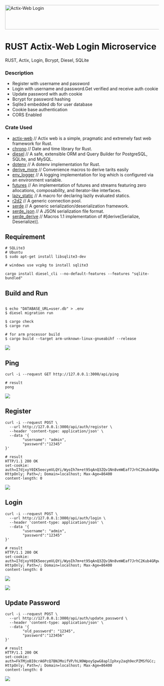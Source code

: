 <img width="880" height = "80" alt = "Actix-Web Login"
    src="doc/readme.png">

# RUST Actix-Web Login Microservice
RUST, Actix, Login, Bcrypt, Diesel, SQLite

### Description

- Register with username and password
- Login with username and password.Get verified and receive auth cookie
- Update password with auth cookie
- Bcrypt for password hashing
- Sqlite3 embedded db for user database
- Cookie base authentication
- CORS Enabled

### Crate Used

- [actix-web](https://crates.io/crates/actix-web) // Actix web is a simple, pragmatic and extremely fast web framework for Rust.
- [chrono](https://crates.io/crates/chrono) // Date and time library for Rust.
- [diesel](https://crates.io/crates/diesel) // A safe, extensible ORM and Query Builder for PostgreSQL, SQLite, and MySQL.
- [dotenv](https://crates.io/crates/dotenv) // A dotenv implementation for Rust.
- [derive_more](https://crates.io/crates/derive_more) // Convenience macros to derive tarits easily
- [env_logger](https://crates.io/crates/env_logger) // A logging implementation for log which is configured via an environment variable.
- [futures](https://crates.io/crates/futures) // An implementation of futures and streams featuring zero allocations, composability, and iterator-like interfaces.
- [lazy_static](https://docs.rs/lazy_static) // A macro for declaring lazily evaluated statics.
- [r2d2](https:crates.io/crates/r2d2) // A generic connection pool.
- [serde](https://crates.io/crates/serde) // A generic serialization/deserialization framework.
- [serde_json](https://crates.io/crates/serde_json) // A JSON serialization file format.
- [serde_derive](https://crates.io/crates/serde_derive) // Macros 1.1 implementation of #[derive(Serialize, Deserialize)].

## Requirement
```
# SQLite3 
# Ubuntu
$ sudo apt-get install libsqlite3-dev

# windows use vcpkg to install sqlite3

cargo install diesel_cli --no-default-features --features "sqlite-bundled"
```

## Build and Run

```

$ echo "DATABASE_URL=user.db" > .env
$ diesel migration run

$ cargo check 
$ cargo run 

# for arm processor build
$ cargo build --target arm-unknown-linux-gnueabihf --release
```

![](doc/cargo_run.gif)

## Ping
```
curl -i --request GET http://127.0.0.1:3000/api/ping 

# result
pong
```
![](doc/ping.gif)

## Register
```
curl -i --request POST \
  --url http://127.0.0.1:3000/api/auth/register \
  --header 'content-type: application/json' \
  --data '{
        "username": "admin",
        "password":"12345"
}'

# result
HTTP/1.1 200 OK
set-cookie: auth=I7djxyY0IK5eecymVLQYi/WyoIh7m+et95qAnQ3ZQv1Nn8vmWEaf7JrhC2Kub4GRpw==; HttpOnly; Path=/; Domain=localhost; Max-Age=86400
content-length: 0
```
![](doc/register.gif)

## Login
```
curl -i --request POST \
  --url http://127.0.0.1:3000/api/auth/login \
  --header 'content-type: application/json' \
  --data '{
        "username": "admin",
        "password":"12345"
}'

# result
HTTP/1.1 200 OK
set-cookie: auth=I7djxyY0IK5eecymVLQYi/WyoIh7m+et95qAnQ3ZQv1Nn8vmWEaf7JrhC2Kub4GRpw==; HttpOnly; Path=/; Domain=localhost; Max-Age=86400
content-length: 0
```
![](doc/login.gif)

![](doc/register.gif)


## Update Password
```
curl -i --request POST \
  --url http://127.0.0.1:3000/api/auth/update_password \
  --header 'content-type: application/json' \
  --data '{
        "old_password": "12345",
        "password":"123456"
}'

# result
HTTP/1.1 200 OK
set-cookie: auth=FkTMjoBI0crA6PcQ7BNJMoifVP/hLN9WpoySpwG8aplIphxy2aqh9ecPZMSfGCc; HttpOnly; Path=/; Domain=localhost; Max-Age=86400
content-length: 0
```
![](doc/update_password.gif)